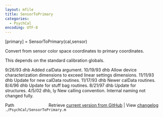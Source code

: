 ```yaml
---
layout: mfile
title: SensorToPrimary
categories:
  - PsychCal
encoding: UTF-8
---
```


[primary] = SensorToPrimary(cal,sensor)

Convert from sensor color space coordinates to primary
coordinates.

This depends on the standard calibration globals.

9/26/93    dhb   Added calData argument.
10/19/93   dhb   Allow device characterization dimensions to exceed
                 linear settings dimensions.
11/11/93   dhb   Update for new calData routines.
11/17/93   dhb   Newer calData routines.
8/4/96     dhb   Update for stuff bag routines.
8/21/97    dhb   Update for structures.
4/5/02     dhb, ly  New calling convention.  Internal naming not changed fully.


<div class="code_header" style="text-align:right;">
  <span style="float:left;">Path&nbsp;&nbsp;</span> <span class="counter">Retrieve <a href=
  "https://raw.github.com/Psychtoolbox-3/Psychtoolbox-3/beta/./PsychCal/SensorToPrimary.m">current version from GitHub</a> | View <a href=
  "https://github.com/Psychtoolbox-3/Psychtoolbox-3/commits/beta/./PsychCal/SensorToPrimary.m">changelog</a></span>
</div>
<div class="code">
  <code>./PsychCal/SensorToPrimary.m</code>
</div>
